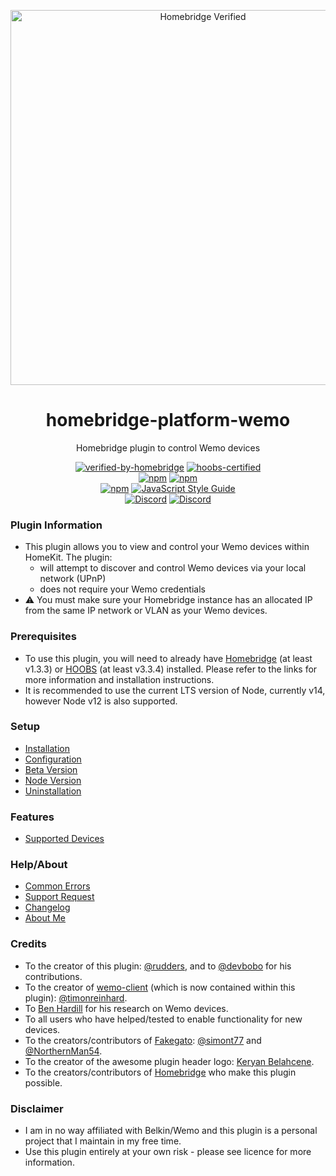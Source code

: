 <p align="center">
   <a href="https://github.com/bwp91/homebridge-platform-wemo"><img alt="Homebridge Verified" src="https://user-images.githubusercontent.com/43026681/101325568-e03ddb00-3863-11eb-8b66-54c6a322840a.png" width="600px"></a>
</p>
<span align="center">
  
# homebridge-platform-wemo

Homebridge plugin to control Wemo devices

[![verified-by-homebridge](https://badgen.net/badge/homebridge/verified/purple)](https://github.com/homebridge/homebridge/wiki/Verified-Plugins)
[![hoobs-certified](https://badgen.net/badge/HOOBS/certified/yellow)](https://plugins.hoobs.org/plugin/homebridge-platform-wemo)  
 [![npm](https://img.shields.io/npm/v/homebridge-platform-wemo/latest?label=latest)](https://www.npmjs.com/package/homebridge-platform-wemo)
[![npm](https://img.shields.io/npm/v/homebridge-platform-wemo/beta?label=beta)](https://github.com/bwp91/homebridge-platform-wemo/wiki/Beta-Version)  
 [![npm](https://img.shields.io/npm/dt/homebridge-platform-wemo)](https://www.npmjs.com/package/homebridge-platform-wemo)
[![JavaScript Style Guide](https://img.shields.io/badge/code_style-standard-brightgreen.svg)](https://standardjs.com)  
 [![Discord](https://img.shields.io/discord/784827113378676736?color=728ED5&logo=discord&label=bwp91-discord)](https://discord.com/channels/784827113378676736/784827113378676739)
[![Discord](https://img.shields.io/discord/432663330281226270?color=728ED5&logo=discord&label=hb-discord)](https://discord.com/channels/432663330281226270/742733745743855627)

</span>

### Plugin Information

- This plugin allows you to view and control your Wemo devices within HomeKit. The plugin:
  - will attempt to discover and control Wemo devices via your local network (UPnP)
  - does not require your Wemo credentials
- ⚠️ You must make sure your Homebridge instance has an allocated IP from the same IP network or VLAN as your Wemo devices.

### Prerequisites

- To use this plugin, you will need to already have [Homebridge](https://homebridge.io) (at least v1.3.3) or [HOOBS](https://hoobs.org) (at least v3.3.4) installed. Please refer to the links for more information and installation instructions.
- It is recommended to use the current LTS version of Node, currently v14, however Node v12 is also supported.

### Setup

- [Installation](https://github.com/bwp91/homebridge-platform-wemo/wiki/Installation)
- [Configuration](https://github.com/bwp91/homebridge-platform-wemo/wiki/Configuration)
- [Beta Version](https://github.com/bwp91/homebridge-platform-wemo/wiki/Beta-Version)
- [Node Version](https://github.com/bwp91/homebridge-platform-wemo/wiki/Node-Version)
- [Uninstallation](https://github.com/bwp91/homebridge-platform-wemo/wiki/Uninstallation)

### Features

- [Supported Devices](https://github.com/bwp91/homebridge-platform-wemo/wiki/Supported-Devices)

### Help/About

- [Common Errors](https://github.com/bwp91/homebridge-platform-wemo/wiki/Common-Errors)
- [Support Request](https://github.com/bwp91/homebridge-platform-wemo/issues/new/choose)
- [Changelog](https://github.com/bwp91/homebridge-platform-wemo/blob/latest/CHANGELOG.md)
- [About Me](https://github.com/sponsors/bwp91)

### Credits

- To the creator of this plugin: [@rudders](https://github.com/rudders), and to [@devbobo](https://github.com/devbobo) for his contributions.
- To the creator of [wemo-client](https://github.com/timonreinhard/wemo-client) (which is now contained within this plugin): [@timonreinhard](https://github.com/timonreinhard).
- To [Ben Hardill](http://www.hardill.me.uk/wordpress/tag/wemo/) for his research on Wemo devices.
- To all users who have helped/tested to enable functionality for new devices.
- To the creators/contributors of [Fakegato](https://github.com/simont77/fakegato-history): [@simont77](https://github.com/simont77) and [@NorthernMan54](https://github.com/NorthernMan54).
- To the creator of the awesome plugin header logo: [Keryan Belahcene](https://www.instagram.com/keryan.me).
- To the creators/contributors of [Homebridge](https://homebridge.io) who make this plugin possible.

### Disclaimer

- I am in no way affiliated with Belkin/Wemo and this plugin is a personal project that I maintain in my free time.
- Use this plugin entirely at your own risk - please see licence for more information.
